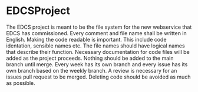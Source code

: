 # EDCSProject
The EDCS project is meant to be the file system for the new webservice that EDCS has commissioned. 
Every comment and file name shall be written in English. 
Making the code readable is important. This include code identation, sensible names etc. 
The file names should have logical names that describe their function. 
Necessary documentation for code files will be added as the project proceeds. 
Nothing should be added to the main branch until merge. 
Every week has its own branch and every issue has its own branch based on the weekly branch. 
A review is necessary for an issues pull request to be merged. 
Deleting code should be avoided as much as possible. 
